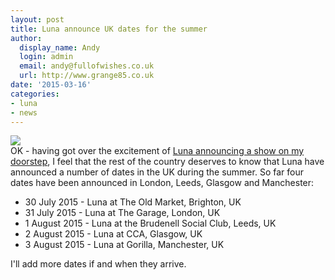 ```yaml
---
layout: post
title: Luna announce UK dates for the summer
author:
  display_name: Andy
  login: admin
  email: andy@fullofwishes.co.uk
  url: http://www.grange85.co.uk
date: '2015-03-16'
categories:
- luna
- news
---
```

<p><img src="https://media.fullofwishes.co.uk/02-luna/pictures/luna-promo-2015-a.jpg" class="aligncenter"><br />
OK - having got over the excitement of <a href="/2015/03/16/luna-announce-london-date-for-july/" title="Luna announce London date for July&nbsp;">Luna announcing a show on my doorstep</a>, I feel that the rest of the country deserves to know that Luna have announced a number of dates in the UK during the summer. So far four dates have been announced in London, Leeds, Glasgow and Manchester:</p>
<ul>
<li>30 July 2015 - Luna at The Old Market, Brighton, UK</li>
<li>31 July 2015 - Luna at The Garage, London, UK</li>
<li>1 August 2015 - Luna at the Brudenell Social Club, Leeds, UK</li>
<li>2 August 2015 - Luna at CCA, Glasgow, UK</li>
<li>3 August 2015 - Luna at Gorilla, Manchester, UK</li>
</ul>
<p>I'll add more dates if and when they arrive.</p>

